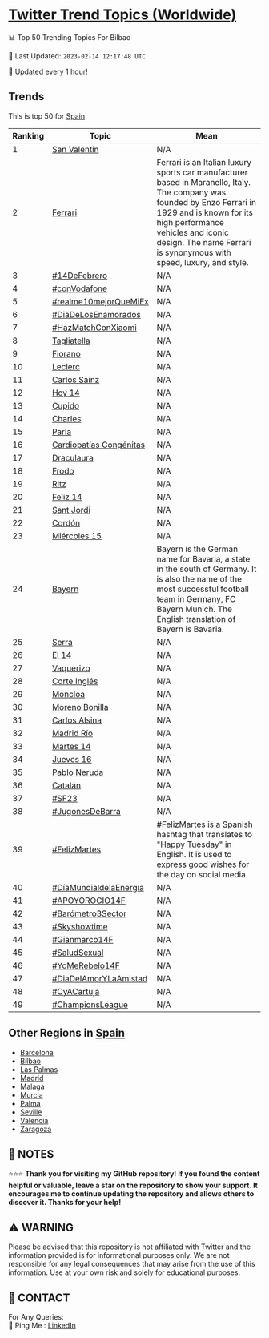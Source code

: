 [Twitter Trend Topics (Worldwide)](https://github.com/ErcinDedeoglu/Twitter-Trend-Topics)
==========


📊 Top 50 Trending Topics For Bilbao

📆 Last Updated: `2023-02-14 12:17:48 UTC`

🔧 Updated every 1 hour!


## Trends

This is top 50 for [Spain](</Spain>)

| Ranking | Topic | Mean |
| ------- | ------------ | ------------ |
| 1 | [San Valentín](http://twitter.com/search?q=San+Valent%c3%adn) | N/A |
| 2 | [Ferrari](http://twitter.com/search?q=Ferrari) | Ferrari is an Italian luxury sports car manufacturer based in Maranello, Italy. The company was founded by Enzo Ferrari in 1929 and is known for its high performance vehicles and iconic design. The name Ferrari is synonymous with speed, luxury, and style. |
| 3 | [#14DeFebrero](http://twitter.com/search?q=%2314DeFebrero) | N/A |
| 4 | [#conVodafone](http://twitter.com/search?q=%23conVodafone) | N/A |
| 5 | [#realme10mejorQueMiEx](http://twitter.com/search?q=%23realme10mejorQueMiEx) | N/A |
| 6 | [#DiaDeLosEnamorados](http://twitter.com/search?q=%23DiaDeLosEnamorados) | N/A |
| 7 | [#HazMatchConXiaomi](http://twitter.com/search?q=%23HazMatchConXiaomi) | N/A |
| 8 | [Tagliatella](http://twitter.com/search?q=Tagliatella) | N/A |
| 9 | [Fiorano](http://twitter.com/search?q=Fiorano) | N/A |
| 10 | [Leclerc](http://twitter.com/search?q=Leclerc) | N/A |
| 11 | [Carlos Sainz](http://twitter.com/search?q=Carlos+Sainz) | N/A |
| 12 | [Hoy 14](http://twitter.com/search?q=Hoy+14) | N/A |
| 13 | [Cupido](http://twitter.com/search?q=Cupido) | N/A |
| 14 | [Charles](http://twitter.com/search?q=Charles) | N/A |
| 15 | [Parla](http://twitter.com/search?q=Parla) | N/A |
| 16 | [Cardiopatías Congénitas](http://twitter.com/search?q=Cardiopat%c3%adas+Cong%c3%a9nitas) | N/A |
| 17 | [Draculaura](http://twitter.com/search?q=Draculaura) | N/A |
| 18 | [Frodo](http://twitter.com/search?q=Frodo) | N/A |
| 19 | [Ritz](http://twitter.com/search?q=Ritz) | N/A |
| 20 | [Feliz 14](http://twitter.com/search?q=Feliz+14) | N/A |
| 21 | [Sant Jordi](http://twitter.com/search?q=Sant+Jordi) | N/A |
| 22 | [Cordón](http://twitter.com/search?q=Cord%c3%b3n) | N/A |
| 23 | [Miércoles 15](http://twitter.com/search?q=Mi%c3%a9rcoles+15) | N/A |
| 24 | [Bayern](http://twitter.com/search?q=Bayern) | Bayern is the German name for Bavaria, a state in the south of Germany. It is also the name of the most successful football team in Germany, FC Bayern Munich. The English translation of Bayern is Bavaria. |
| 25 | [Serra](http://twitter.com/search?q=Serra) | N/A |
| 26 | [El 14](http://twitter.com/search?q=El+14) | N/A |
| 27 | [Vaquerizo](http://twitter.com/search?q=Vaquerizo) | N/A |
| 28 | [Corte Inglés](http://twitter.com/search?q=Corte+Ingl%c3%a9s) | N/A |
| 29 | [Moncloa](http://twitter.com/search?q=Moncloa) | N/A |
| 30 | [Moreno Bonilla](http://twitter.com/search?q=Moreno+Bonilla) | N/A |
| 31 | [Carlos Alsina](http://twitter.com/search?q=Carlos+Alsina) | N/A |
| 32 | [Madrid Río](http://twitter.com/search?q=Madrid+R%c3%ado) | N/A |
| 33 | [Martes 14](http://twitter.com/search?q=Martes+14) | N/A |
| 34 | [Jueves 16](http://twitter.com/search?q=Jueves+16) | N/A |
| 35 | [Pablo Neruda](http://twitter.com/search?q=Pablo+Neruda) | N/A |
| 36 | [Catalán](http://twitter.com/search?q=Catal%c3%a1n) | N/A |
| 37 | [#SF23](http://twitter.com/search?q=%23SF23) | N/A |
| 38 | [#JugonesDeBarra](http://twitter.com/search?q=%23JugonesDeBarra) | N/A |
| 39 | [#FelizMartes](http://twitter.com/search?q=%23FelizMartes) | #FelizMartes is a Spanish hashtag that translates to "Happy Tuesday" in English. It is used to express good wishes for the day on social media. |
| 40 | [#DíaMundialdelaEnergía](http://twitter.com/search?q=%23D%c3%adaMundialdelaEnerg%c3%ada) | N/A |
| 41 | [#APOYOROCIO14F](http://twitter.com/search?q=%23APOYOROCIO14F) | N/A |
| 42 | [#Barómetro3Sector](http://twitter.com/search?q=%23Bar%c3%b3metro3Sector) | N/A |
| 43 | [#Skyshowtime](http://twitter.com/search?q=%23Skyshowtime) | N/A |
| 44 | [#Gianmarco14F](http://twitter.com/search?q=%23Gianmarco14F) | N/A |
| 45 | [#SaludSexual](http://twitter.com/search?q=%23SaludSexual) | N/A |
| 46 | [#YoMeRebelo14F](http://twitter.com/search?q=%23YoMeRebelo14F) | N/A |
| 47 | [#DiaDelAmorYLaAmistad](http://twitter.com/search?q=%23DiaDelAmorYLaAmistad) | N/A |
| 48 | [#CyACartuja](http://twitter.com/search?q=%23CyACartuja) | N/A |
| 49 | [#ChampionsLeague](http://twitter.com/search?q=%23ChampionsLeague) | N/A |



## Other Regions in [Spain](</Spain>)

* [Barcelona](</Spain/Barcelona.md>)
* [Bilbao](</Spain/Bilbao.md>)
* [Las Palmas](</Spain/Las Palmas.md>)
* [Madrid](</Spain/Madrid.md>)
* [Malaga](</Spain/Malaga.md>)
* [Murcia](</Spain/Murcia.md>)
* [Palma](</Spain/Palma.md>)
* [Seville](</Spain/Seville.md>)
* [Valencia](</Spain/Valencia.md>)
* [Zaragoza](</Spain/Zaragoza.md>)



## 📝 NOTES

⭐⭐⭐ **Thank you for visiting my GitHub repository! If you found the content helpful or valuable, leave a star on the repository to show your support. It encourages me to continue updating the repository and allows others to discover it. Thanks for your help!**


## ⚠️ WARNING

Please be advised that this repository is not affiliated with Twitter and the information provided is for informational purposes only. We are not responsible for any legal consequences that may arise from the use of this information. Use at your own risk and solely for educational purposes.


## 📨 CONTACT

 For Any Queries:  
            🏓 Ping Me : [LinkedIn](https://www.linkedin.com/in/ercindedeoglu/)
